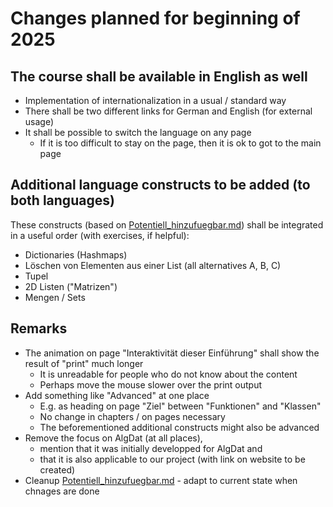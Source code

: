 # Changes planned for beginning of 2025

## The course shall be available in English as well
* Implementation of internationalization in a usual / standard way
* There shall be two different links for German and English (for external usage)
* It shall be possible to switch the language on any page
  * If it is too difficult to stay on the page, then it is ok to got to the main page

## Additional language constructs to be added (to both languages)
These constructs (based on [Potentiell_hinzufuegbar.md](Potentiell_hinzufuegbar.md)) shall be integrated in a useful order (with exercises, if helpful):
* Dictionaries (Hashmaps)
* Löschen von Elementen aus einer List (all alternatives A, B, C)
* Tupel
* 2D Listen ("Matrizen")
* Mengen / Sets

## Remarks
* The animation on page "Interaktivität dieser Einführung" shall show the result of "print" much longer
  * It is unreadable for people who do not know about the content
  * Perhaps move the mouse slower over the print output
* Add something like "Advanced" at one place
  * E.g. as heading on page "Ziel" between "Funktionen" and "Klassen"
  * No change in chapters / on pages necessary
  * The beforementioned additional constructs might also be advanced
* Remove the focus on AlgDat (at all places),
  * mention that it was initially developped for AlgDat and 
  * that it is also applicable to our project (with link on website to be created)
* Cleanup [Potentiell_hinzufuegbar.md](Potentiell_hinzufuegbar.md) - adapt to current state when chnages are done
